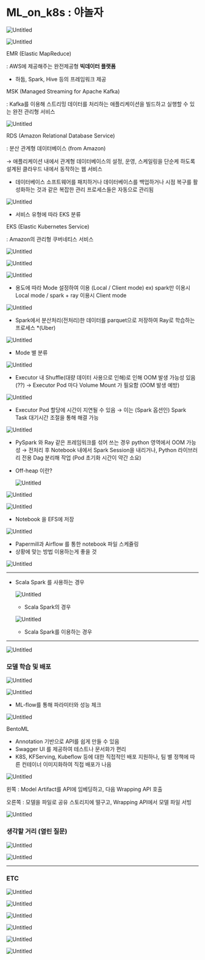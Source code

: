 # ML_on_k8s : 야놀자

![Untitled](ML_on_k8s%20%20c1926/Untitled.png)

![Untitled](ML_on_k8s%20%20c1926/Untitled%201.png)

EMR (Elastic MapReduce)

: AWS에 제공해주는 완전제공형 **빅데이터 플랫폼**

- 하둡, Spark, Hive 등의 프레임워크 제공

MSK (Managed Streaming for Apache Kafka)

: Kafka를 이용해 스트리밍 데이터를 처리하는 애플리케이션을 빌드하고 실행할 수 있는 완전 관리형 서비스

![Untitled](ML_on_k8s%20%20c1926/Untitled%202.png)

RDS (Amazon Relational Database Service)

: 분산 관계형 데이터베이스 (from Amazon)

→ 애플리케이션 내에서 관계형 데이터베이스의 설정, 운영, 스케일링을 단순케 하도록 설계된 클라우드 내에서 동작하는 웹 서비스

- 데이터베이스 소프트웨어를 패치하거나 데이터베이스를 백업하거나 시점 복구를 활성화하는 것과 같은 복잡한 관리 프로세스들은 자동으로 관리됨

![Untitled](ML_on_k8s%20%20c1926/Untitled%203.png)

- 서비스 유형에 따라 EKS 분류

EKS (Elastic Kubernetes Service)

: Amazon의 관리형 쿠버네티스 서비스

![Untitled](ML_on_k8s%20%20c1926/Untitled%204.png)

![Untitled](ML_on_k8s%20%20c1926/Untitled%205.png)

 

![Untitled](ML_on_k8s%20%20c1926/Untitled%206.png)

- 용도에 따라 Mode 설정하여 이용 (Local / Client mode)
ex) spark만 이용시 Local mode / spark + ray 이용시 Client mode

![Untitled](ML_on_k8s%20%20c1926/Untitled%207.png)

- Spark에서 분산처리(전처리)한 데이터를 parquet으로 저장하여 Ray로 학습하는 프로세스 *(Uber)

![Untitled](ML_on_k8s%20%20c1926/Untitled%208.png)

- Mode 별 분류

![Untitled](ML_on_k8s%20%20c1926/Untitled%209.png)

- Executor 내 Shuffle(대량 데이터 사용으로 인해)로 인해 OOM 발생 가능성 있음 (??)
→ Executor Pod 마다 Volume Mount 가 필요함 (OOM 발생 예방)

![Untitled](ML_on_k8s%20%20c1926/Untitled%2010.png)

- Executor Pod 할당에 시간이 지연될 수 있음
→ 이는 (Spark 옵션인) Spark Task 대기시간 조절을 통해 해결 가능

![Untitled](ML_on_k8s%20%20c1926/Untitled%2011.png)

- PySpark 와 Ray 같은 프레임워크를 섞어 쓰는 경우 python 영역에서 OOM 가능성
→ 전처리 후 Notebook 내에서 Spark Session을 내리거나, Python 라이브러리 전용 Dag 분리해 작업 (Pod 초기화 시간이 약간 소요)
- Off-heap 이란?
    
    ![Untitled](ML_on_k8s%20%20c1926/Untitled%2012.png)
    

![Untitled](ML_on_k8s%20%20c1926/Untitled%2013.png)

![Untitled](ML_on_k8s%20%20c1926/Untitled%2014.png)

- Notebook 을 EFS에 저장

![Untitled](ML_on_k8s%20%20c1926/Untitled%2015.png)

- Papermill과 Airflow 를 통한 notebook 파일 스케쥴링
- 상황에 맞는 방법 이용하는게 좋을 것

![Untitled](ML_on_k8s%20%20c1926/Untitled%2016.png)

---

- Scala Spark 를 사용하는 경우
    
    ![Untitled](ML_on_k8s%20%20c1926/Untitled%2017.png)
    
    - Scala Spark의 경우
    
    ![Untitled](ML_on_k8s%20%20c1926/Untitled%2018.png)
    
    - Scala Spark를 이용하는 경우
    

---

![Untitled](ML_on_k8s%20%20c1926/Untitled%2019.png)

### 모델 학습 및 배포

![Untitled](ML_on_k8s%20%20c1926/Untitled%2020.png)

![Untitled](ML_on_k8s%20%20c1926/Untitled%2021.png)

- ML-flow를 통해 파라미터와 성능 체크

![Untitled](ML_on_k8s%20%20c1926/Untitled%2022.png)

BentoML

- Annotation 기반으로 API를 쉽게 만들 수 있음
- Swagger UI 를 제공하여 테스트나 문서화가 편리
- K8S, KFServing, Kubeflow 등에 대한 직접적인 배포 지원하나, 팀 별 정책에 따른 컨테이너 이미지화하여 직접 배포가 나음

![Untitled](ML_on_k8s%20%20c1926/Untitled%2023.png)

왼쪽 : Model Artifact를 API에 임베딩하고, 다음 Wrapping API 호출

오른쪽 : 모델을 파일로 공유 스토리지에 떨구고, Wrapping API에서 모델 파일 서빙

![Untitled](ML_on_k8s%20%20c1926/Untitled%2024.png)

### 생각할 거리 (열린 질문)

![Untitled](ML_on_k8s%20%20c1926/Untitled%2025.png)

![Untitled](ML_on_k8s%20%20c1926/Untitled%2026.png)

---

### ETC

![Untitled](ML_on_k8s%20%20c1926/Untitled%2027.png)

![Untitled](ML_on_k8s%20%20c1926/Untitled%2028.png)

![Untitled](ML_on_k8s%20%20c1926/Untitled%2029.png)

![Untitled](ML_on_k8s%20%20c1926/Untitled%2030.png)

![Untitled](ML_on_k8s%20%20c1926/Untitled%2031.png)

![Untitled](ML_on_k8s%20%20c1926/Untitled%2032.png)